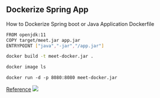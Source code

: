 ## Dockerize Spring App
How to Dockerize Spring boot or Java Application
Dockerfile
```bash
FROM openjdk:11
COPY target/meet.jar app.jar
ENTRYPOINT ["java","-jar","/app.jar"]
```
```bash
docker build -t meet-docker.jar .
```
```bash
docker image ls
```
```
docker run -d -p 8080:8080 meet-docker.jar
```
<a href="https://www.baeldung.com/java-dockerize-app">Reference</a>
<img src="/repository/screenshots/Dockerfile.jpg"></img>
